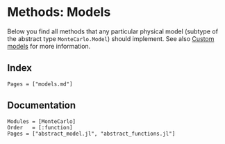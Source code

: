 # Methods: Models

Below you find all methods that any particular physical model (subtype of the abstract type `MonteCarlo.Model`) should implement. See also [Custom models](@ref) for more information.

## Index

```@index
Pages = ["models.md"]
```

## Documentation

```@autodocs
Modules = [MonteCarlo]
Order   = [:function]
Pages = ["abstract_model.jl", "abstract_functions.jl"]
```